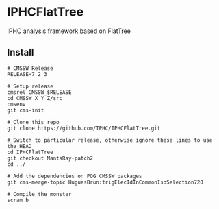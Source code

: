 IPHCFlatTree
============

IPHC analysis framework based on FlatTree

Install
-------

```
# CMSSW Release
RELEASE=7_2_3

# Setup release
cmsrel CMSSW_$RELEASE
cd CMSSW_X_Y_Z/src
cmsenv
git cms-init

# Clone this repo
git clone https://github.com/IPHC/IPHCFlatTree.git

# Switch to particular release, otherwise ignore these lines to use the HEAD
cd IPHCFlatTree
git checkout MantaRay-patch2
cd ../

# Add the dependencies on POG CMSSW packages
git cms-merge-topic HuguesBrun:trigElecIdInCommonIsoSelection720

# Compile the monster
scram b
```
